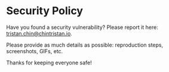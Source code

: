 # Security Policy

Have you found a security vulnerability? Please report it here: [tristan.chin@chintristan.io](mailto:tristan.chin@chintristan.io).

Please provide as much details as possible: reproduction steps, screenshots, GIFs, etc.

Thanks for keeping everyone safe!
